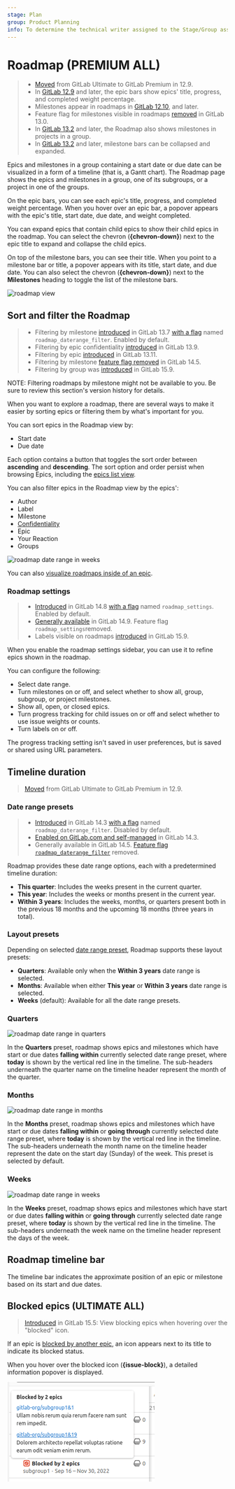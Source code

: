 ```yaml
---
stage: Plan
group: Product Planning
info: To determine the technical writer assigned to the Stage/Group associated with this page, see https://about.gitlab.com/handbook/product/ux/technical-writing/#assignments
---
```


# Roadmap **(PREMIUM ALL)**

> - [Moved](https://gitlab.com/gitlab-org/gitlab/-/issues/198062) from GitLab Ultimate to GitLab Premium in 12.9.
> - In [GitLab 12.9](https://gitlab.com/gitlab-org/gitlab/-/issues/5164) and later, the epic bars show epics' title, progress, and completed weight percentage.
> - Milestones appear in roadmaps in [GitLab 12.10](https://gitlab.com/gitlab-org/gitlab/-/issues/6802), and later.
> - Feature flag for milestones visible in roadmaps [removed](https://gitlab.com/gitlab-org/gitlab/-/merge_requests/29641) in GitLab 13.0.
> - In [GitLab 13.2](https://gitlab.com/gitlab-org/gitlab/-/issues/214375) and later, the Roadmap also shows milestones in projects in a group.
> - In [GitLab 13.2](https://gitlab.com/gitlab-org/gitlab/-/issues/212494) and later, milestone bars can be collapsed and expanded.

Epics and milestones in a group containing a start date or due date can be visualized in a form
of a timeline (that is, a Gantt chart). The Roadmap page shows the epics and milestones in a
group, one of its subgroups, or a project in one of the groups.

On the epic bars, you can see each epic's title, progress, and completed weight percentage.
When you hover over an epic bar, a popover appears with the epic's title, start date, due date, and
weight completed.

You can expand epics that contain child epics to show their child epics in the roadmap.
You can select the chevron (**{chevron-down}**) next to the epic title to expand and collapse the
child epics.

On top of the milestone bars, you can see their title. When you point to a
milestone bar or title, a popover appears with its title, start date, and due
date. You can also select the chevron (**{chevron-down}**) next to the **Milestones**
heading to toggle the list of the milestone bars.

![roadmap view](img/roadmap_view_v14_3.png)

## Sort and filter the Roadmap

> - Filtering by milestone [introduced](https://gitlab.com/gitlab-org/gitlab/-/issues/218621) in GitLab 13.7 [with a flag](../../../administration/feature_flags.md) named `roadmap_daterange_filter`. Enabled by default.
> - Filtering by epic confidentiality [introduced](https://gitlab.com/gitlab-org/gitlab/-/issues/218624) in GitLab 13.9.
> - Filtering by epic [introduced](https://gitlab.com/gitlab-org/gitlab/-/issues/218623) in GitLab 13.11.
> - Filtering by milestone [feature flag removed](https://gitlab.com/gitlab-org/gitlab/-/issues/323917) in GitLab 14.5.
> - Filtering by group was [introduced](https://gitlab.com/gitlab-org/gitlab/-/issues/385191) in GitLab 15.9.

NOTE:
Filtering roadmaps by milestone might not be available to you. Be sure to review this section's version history for details.

When you want to explore a roadmap, there are several ways to make it easier by sorting epics or
filtering them by what's important for you.

You can sort epics in the Roadmap view by:

- Start date
- Due date

Each option contains a button that toggles the sort order between **ascending**
and **descending**. The sort option and order persist when browsing Epics, including
the [epics list view](../epics/index.md).

You can also filter epics in the Roadmap view by the epics':

- Author
- Label
- Milestone
- [Confidentiality](../epics/manage_epics.md#make-an-epic-confidential)
- Epic
- Your Reaction
- Groups

![roadmap date range in weeks](img/roadmap_filters_v13_11.png)

You can also [visualize roadmaps inside of an epic](../epics/index.md#roadmap-in-epics).

### Roadmap settings

> - [Introduced](https://gitlab.com/gitlab-org/gitlab/-/issues/345158) in GitLab 14.8 [with a flag](../../../administration/feature_flags.md) named `roadmap_settings`. Enabled by default.
> - [Generally available](https://gitlab.com/gitlab-org/gitlab/-/issues/350830) in GitLab 14.9. Feature flag `roadmap_settings`removed.
> - Labels visible on roadmaps [introduced](https://gitlab.com/gitlab-org/gitlab/-/issues/385231) in GitLab 15.9.

When you enable the roadmap settings sidebar, you can use it to refine epics shown in the roadmap.

You can configure the following:

- Select date range.
- Turn milestones on or off, and select whether to show all, group, subgroup, or
  project milestones.
- Show all, open, or closed epics.
- Turn progress tracking for child issues on or off and select whether
  to use issue weights or counts.
- Turn labels on or off.

The progress tracking setting isn't saved in user preferences, but is saved or
shared using URL parameters.

## Timeline duration

> [Moved](https://gitlab.com/gitlab-org/gitlab/-/issues/198062) from GitLab Ultimate to GitLab Premium in 12.9.

### Date range presets

> - [Introduced](https://gitlab.com/gitlab-org/gitlab/-/issues/204994) in GitLab 14.3 [with a flag](../../../administration/feature_flags.md) named `roadmap_daterange_filter`. Disabled by default.
> - [Enabled on GitLab.com and self-managed](https://gitlab.com/gitlab-org/gitlab/-/issues/323917) in GitLab 14.3.
> - Generally available in GitLab 14.5. [Feature flag `roadmap_daterange_filter`](https://gitlab.com/gitlab-org/gitlab/-/merge_requests/72419) removed.

Roadmap provides these date range options, each with a predetermined timeline duration:

- **This quarter**: Includes the weeks present in the current quarter.
- **This year**: Includes the weeks or months present in the current year.
- **Within 3 years**: Includes the weeks, months, or quarters present both in
  the previous 18 months and the upcoming 18 months (three years in total).

### Layout presets

Depending on selected [date range preset](#date-range-presets), Roadmap supports
these layout presets:

- **Quarters**: Available only when the **Within 3 years** date range is selected.
- **Months**: Available when either **This year** or **Within 3 years** date range is selected.
- **Weeks** (default): Available for all the date range presets.

### Quarters

![roadmap date range in quarters](img/roadmap_timeline_quarters.png)

In the **Quarters** preset, roadmap shows epics and milestones which have start or due dates
**falling within** currently selected date range preset,
where **today**
is shown by the vertical red line in the timeline. The sub-headers underneath the quarter name on
the timeline header represent the month of the quarter.

### Months

![roadmap date range in months](img/roadmap_timeline_months.png)

In the **Months** preset, roadmap shows epics and milestones which have start or
due dates **falling within** or **going through** currently selected date range
preset, where **today** is shown by the vertical red line in the timeline. The
sub-headers underneath the month name on the timeline header represent the date
on the start day (Sunday) of the week. This preset is selected by default.

### Weeks

![roadmap date range in weeks](img/roadmap_timeline_weeks.png)

In the **Weeks** preset, roadmap shows epics and milestones which have start or due dates **falling
within** or **going through** currently selected date range preset, where **today**
is shown by the vertical red line in the timeline. The sub-headers underneath the week name on
the timeline header represent the days of the week.

## Roadmap timeline bar

The timeline bar indicates the approximate position of an epic or milestone based on its start and
due dates.

## Blocked epics **(ULTIMATE ALL)**

> [Introduced](https://gitlab.com/gitlab-org/gitlab/-/issues/33587) in GitLab 15.5: View blocking epics when hovering over the "blocked" icon.

If an epic is [blocked by another epic](../epics/linked_epics.md#blocking-epics), an icon appears next to its title to indicate its blocked status.

When you hover over the blocked icon (**{issue-block}**), a detailed information popover is displayed.

![Blocked epics](img/roadmap_blocked_icon_v15_5.png)

<!-- ## Troubleshooting

Include any troubleshooting steps that you can foresee. If you know beforehand what issues
one might have when setting this up, or when something is changed, or on upgrading, it's
important to describe those, too. Think of things that may go wrong and include them here.
This is important to minimize requests for support, and to avoid doc comments with
questions that you know someone might ask.

Each scenario can be a third-level heading, for example `### Getting error message X`.
If you have none to add when creating a doc, leave this section in place
but commented out to help encourage others to add to it in the future. -->
